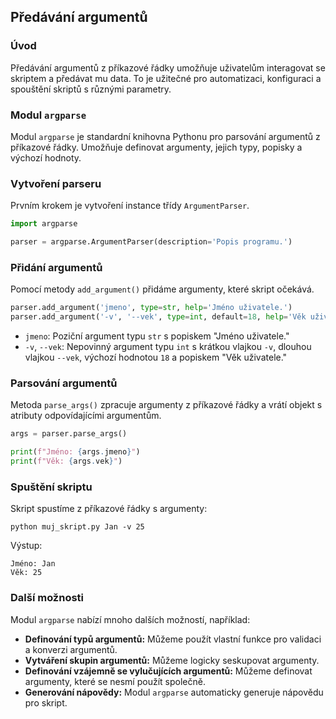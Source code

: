 ## Předávání argumentů

### Úvod

Předávání argumentů z příkazové řádky umožňuje uživatelům interagovat se skriptem a předávat mu data. To je užitečné pro automatizaci, konfiguraci a spouštění skriptů s různými parametry.

### Modul `argparse`

Modul `argparse` je standardní knihovna Pythonu pro parsování argumentů z příkazové řádky. Umožňuje definovat argumenty, jejich typy, popisky a výchozí hodnoty.

### Vytvoření parseru

Prvním krokem je vytvoření instance třídy `ArgumentParser`.

```python
import argparse

parser = argparse.ArgumentParser(description='Popis programu.')
```

### Přidání argumentů

Pomocí metody `add_argument()` přidáme argumenty, které skript očekává.

```python
parser.add_argument('jmeno', type=str, help='Jméno uživatele.')
parser.add_argument('-v', '--vek', type=int, default=18, help='Věk uživatele.')
```

* `jmeno`: Poziční argument typu `str` s popiskem "Jméno uživatele."
* `-v`, `--vek`: Nepovinný argument typu `int` s krátkou vlajkou `-v`, dlouhou vlajkou `--vek`, výchozí hodnotou `18` a popiskem "Věk uživatele."

### Parsování argumentů

Metoda `parse_args()` zpracuje argumenty z příkazové řádky a vrátí objekt s atributy odpovídajícími argumentům.

```python
args = parser.parse_args()

print(f"Jméno: {args.jmeno}")
print(f"Věk: {args.vek}")
```

### Spuštění skriptu

Skript spustíme z příkazové řádky s argumenty:

```
python muj_skript.py Jan -v 25
```

Výstup:

```
Jméno: Jan
Věk: 25
```

### Další možnosti

Modul `argparse` nabízí mnoho dalších možností, například:

* **Definování typů argumentů:**  Můžeme použít vlastní funkce pro validaci a konverzi argumentů.
* **Vytváření skupin argumentů:**  Můžeme logicky seskupovat argumenty.
* **Definování vzájemně se vylučujících argumentů:**  Můžeme definovat argumenty, které se nesmí použít společně.
* **Generování nápovědy:**  Modul `argparse` automaticky generuje nápovědu pro skript.
